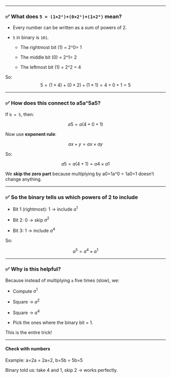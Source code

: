 
---

### ✅ What does `5 = (1×2²)+(0×2¹)+(1×2⁰)` mean?

- Every number can be written as a sum of powers of 2.
    
- `5` in binary is `101`.
    
    - The rightmost bit (1) = 2^0= 1
        
    - The middle bit (0) = 2^1= 2
        
    - The leftmost bit (1) = 2^2 = 4
        

So:
$$
5=(1×4)+(0×2)+(1×1)=4+0+1=5
$$

---

### ✅ How does this connect to a5a^5a5?

If `b = 5`, then:

$$a5=a(4+0+1)$$

Now use **exponent rule**:

$$ax+y=ax×ay$$

So:

$$a5=a(4+1)=a4×a1$$

We **skip the zero part** because multiplying by a0=1a^0 = 1a0=1 doesn’t change anything.

---

### ✅ So the binary tells us which powers of 2 to include

- Bit 1 (rightmost): 1 → include $a^1$
    
- Bit 2: 0 → skip $a^2$
    
- Bit 3: 1 → include $a^4$
    

So:

$$a^5=a^4×a^1$$

---

### ✅ Why is this helpful?

Because instead of multiplying `a` five times (slow), we:

- Compute $a^1$
    
- Square → $a^2$
    
- Square → $a^4$
    
- Pick the ones where the binary bit = 1.
    

This is the entire trick!

---

#### **Check with numbers**

Example: a=2a = 2a=2, b=5b = 5b=5

$$$$

Binary told us: take 4 and 1, skip 2 → works perfectly.